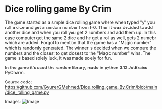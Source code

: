 # Dice rolling game By Crim


The game started as a simple dice rolling game where when typed "y" you roll a dice and get a random number from 1-6.
Then it was decided to add another dice and when you roll you get 2 numbers and add them up. 
In this case computer get the same 2 dice and he get a roll as well, gets 2 numebr which are added. Forgot to mention that the game has a "Magic number" which  is
randomly generated. The winner is decided when we compare the numbers and the closest to get closest to the "Magic number" wins. The game is based solely luck,
it was made solely for fun.

In the game it's used the random library, made in python 3.12 JetBrains PyCharm.

Source code: https://github.com/GyunerGMehmed/Dice_rolling_game_By_Crim/blob/main/dice_rolling_game.py


Images: 
<img alt = "Image" src = "https://github.com/GyunerGMehmed/Dice_rolling_game_By_Crim/assets/95441473/722cfdc8-8b4d-4eb7-8692-7ae75acc0655"/>
